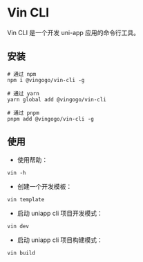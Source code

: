 # Vin CLI

Vin CLI 是一个开发 uni-app 应用的命令行工具。

## 安装

```shell
# 通过 npm
npm i @vingogo/vin-cli -g

# 通过 yarn
yarn global add @vingogo/vin-cli

# 通过 pnpm
pnpm add @vingogo/vin-cli -g
```

## 使用

- 使用帮助：

```shell
vin -h
```

- 创建一个开发模板：

```shell
vin template
```

- 启动 uniapp cli 项目开发模式：

```shell
vin dev
```

- 启动 uniapp cli 项目构建模式：

```shell
vin build
```
